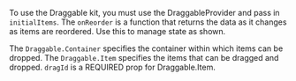 To use the Draggable kit, you must use the DraggableProvider and pass in `initialItems`. The `onReorder` is a function that returns the data as it changes as items are reordered. Use this to manage state as shown.

The `Draggable.Container` specifies the container within which items can be dropped.
The `Draggable.Item` specifies the items that can be dragged and dropped. `dragId` is a REQUIRED prop for Draggable.Item.